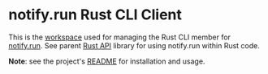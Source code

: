 # notify.run Rust CLI Client

This is the [workspace](https://doc.rust-lang.org/book/ch14-03-cargo-workspaces.html) used for managing the Rust CLI member for [notify.run](https://notify.run/).
See parent [Rust API](https://github.com/gruvw/notify-run-rs-api) library for using notify.run within Rust code.

**Note**: see the project's [README](https://github.com/gruvw/notify-run-rs-api/README.md) for installation and usage.
